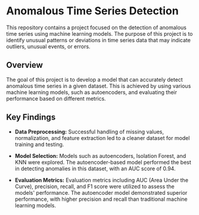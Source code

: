# Anomalous Time Series Detection

This repository contains a project focused on the detection of anomalous time series using machine learning models. The purpose of this project is to identify unusual patterns or deviations in time series data that may indicate outliers, unusual events, or errors.

## Overview

The goal of this project is to develop a model that can accurately detect anomalous time series in a given dataset. This is achieved by using various machine learning models, such as autoencoders, and evaluating their performance based on different metrics.

## Key Findings

- **Data Preprocessing:** Successful handling of missing values, normalization, and feature extraction led to a cleaner dataset for model training and testing.
  
- **Model Selection:** Models such as autoencoders, Isolation Forest, and KNN were explored. The autoencoder-based model performed the best in detecting anomalies in this dataset, with an AUC score of 0.94.

- **Evaluation Metrics:** Evaluation metrics including AUC (Area Under the Curve), precision, recall, and F1 score were utilized to assess the models' performance. The autoencoder model demonstrated superior performance, with higher precision and recall than traditional machine learning models.


